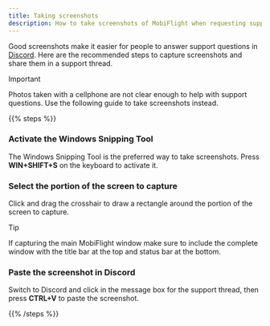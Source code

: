 ```yaml
---
title: Taking screenshots
description: How to take screenshots of MobiFlight when requesting support.
---
```


Good screenshots make it easier for people to answer support questions in [Discord](https://discord.gg/yUaBqMbz). Here are the recommended steps to capture screenshots and share them in a support thread.

> [!IMPORTANT]
> Photos taken with a cellphone are not clear enough to help with support questions. Use the following
> guide to take screenshots instead.

{{% steps %}}

### Activate the Windows Snipping Tool

The Windows Snipping Tool is the preferred way to take screenshots. Press **WIN+SHIFT+S** on the keyboard to activate it.

### Select the portion of the screen to capture

Click and drag the crosshair to draw a rectangle around the portion of the screen to capture.

> [!TIP]
> If capturing the main MobiFlight window make sure to include the complete window with
> the title bar at the top and status bar at the bottom.

### Paste the screenshot in Discord

Switch to Discord and click in the message box for the support thread, then press **CTRL+V** to paste the screenshot.

{{% /steps %}}
